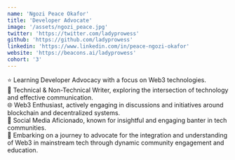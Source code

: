 ```yaml
---
name: 'Ngozi Peace Okafor'
title: 'Developer Advocate'
image: '/assets/ngozi_peace.jpg'
twitter: 'https://twitter.com/ladyprowess'
github: 'https://github.com/ladyprowess'
linkedin: 'https://www.linkedin.com/in/peace-ngozi-okafor'
website: 'https://beacons.ai/ladyprowess'
cohort: '3'
---
```


<div>
⭐ Learning Developer Advocacy with a focus on Web3 technologies. <br/>
📝 Technical & Non-Technical Writer, exploring the intersection of technology and effective communication.  <br/>
🌐 Web3 Enthusiast, actively engaging in discussions and initiatives around blockchain and decentralized systems. <br/>
💬 Social Media Aficionado, known for insightful and engaging banter in tech communities.
</div>

<div class="mt-4">
  🏁 Embarking on a journey to advocate for the integration and understanding of Web3 in mainstream tech through dynamic community engagement and education.
</div>
